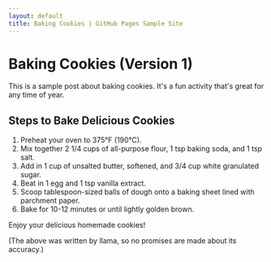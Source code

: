 ```yaml
---
layout: default
title: Baking Cookies | GitHub Pages Sample Site
---
```


# Baking Cookies (Version 1)

This is a sample post about baking cookies. It's a fun activity that's great for any time of year.

## Steps to Bake Delicious Cookies

1. Preheat your oven to 375°F (190°C).
2. Mix together 2 1/4 cups of all-purpose flour, 1 tsp baking soda, and 1 tsp salt.
3. Add in 1 cup of unsalted butter, softened, and 3/4 cup white granulated sugar.
4. Beat in 1 egg and 1 tsp vanilla extract.
5. Scoop tablespoon-sized balls of dough onto a baking sheet lined with parchment paper.
6. Bake for 10-12 minutes or until lightly golden brown.

Enjoy your delicious homemade cookies!

(The above was written by llama, so no promises are made about its accuracy.)